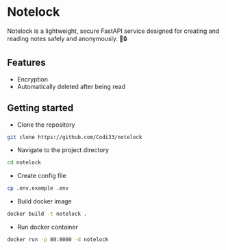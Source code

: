 # Notelock
Notelock is a lightweight, secure FastAPI service designed for creating and reading notes safely and anonymously. 📝🔒

## Features
- Encryption
- Automatically deleted after being read

## Getting started
- Clone the repository
```bash
git clone https://github.com/Codi33/notelock
```
- Navigate to the project directory
```bash
cd notelock
```
- Create config file
```bash
cp .env.example .env
```
- Build docker image
```bash
docker build -t notelock .
```
- Run docker container
```bash
docker run -p 80:8000 -d notelock
```

